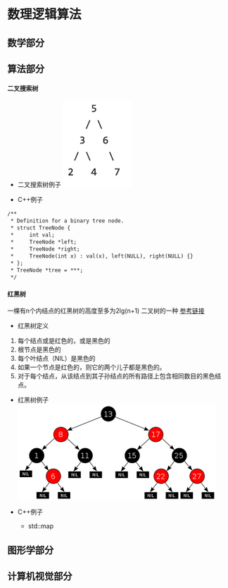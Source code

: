 # 数理逻辑算法

## 数学部分

## 算法部分
#### 二叉搜索树
- 二叉搜索树例子
![例子](https://github.com/liangjin2007/data_liangjin/blob/master/BST.jpg?raw=true)

- C++例子
```
/**
 * Definition for a binary tree node.
 * struct TreeNode {
 *     int val;
 *     TreeNode *left;
 *     TreeNode *right;
 *     TreeNode(int x) : val(x), left(NULL), right(NULL) {}
 * };
 * TreeNode *tree = ***;
 */
```
#### 红黑树
一棵有n个内结点的红黑树的高度至多为2lg(n+1)
二叉树的一种
[参考链接](https://blog.csdn.net/haidao2009/article/details/8076970)

- 红黑树定义
1. 每个结点或是红色的，或是黑色的
2. 根节点是黑色的
3. 每个叶结点（NIL）是黑色的
4. 如果一个节点是红色的，则它的两个儿子都是黑色的。
5. 对于每个结点，从该结点到其子孙结点的所有路径上包含相同数目的黑色结点。

- 红黑树例子
   ![红黑树例子](https://github.com/liangjin2007/data_liangjin/blob/master/redblacktree.png?raw=true "红黑树例子")

- C++例子
   - std::map


## 图形学部分

## 计算机视觉部分
